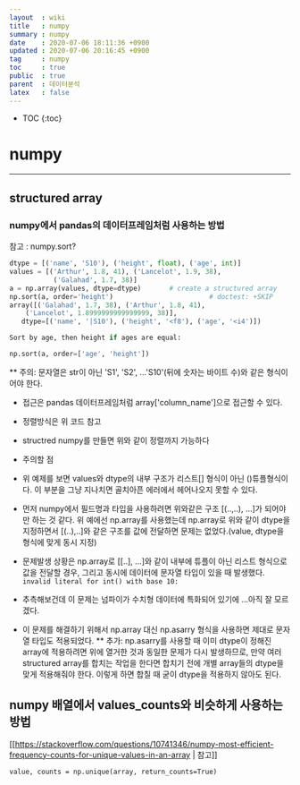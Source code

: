 ```yaml
---
layout  : wiki
title   : numpy
summary : numpy
date    : 2020-07-06 18:11:36 +0900
updated : 2020-07-06 20:16:45 +0900
tag     : numpy
toc     : true
public  : true
parent  : 데이터분석
latex   : false
---
```

* TOC
{:toc}

# numpy
---

## structured array
### numpy에서 pandas의 데이터프레임처럼 사용하는 방법
참고 : numpy.sort?

```python
dtype = [('name', 'S10'), ('height', float), ('age', int)]
values = [('Arthur', 1.8, 41), ('Lancelot', 1.9, 38),
           ('Galahad', 1.7, 38)]
a = np.array(values, dtype=dtype)       # create a structured array
np.sort(a, order='height')                        # doctest: +SKIP
array([('Galahad', 1.7, 38), ('Arthur', 1.8, 41),
    ('Lancelot', 1.8999999999999999, 38)],
   dtype=[('name', '|S10'), ('height', '<f8'), ('age', '<i4')])

Sort by age, then height if ages are equal:

np.sort(a, order=['age', 'height']) 
```
** 주의: 문자열은 str이 아닌 'S1', 'S2', ...'S10'(뒤에 숫자는 바이트 수)와 같은 형식이어야 한다. 
- 접근은 pandas 데이터프레임처럼 array['column_name']으로 접근할 수 있다.
- 정렬방식은 위 코드 참고


- structred numpy를 만들면 위와 같이 정렬까지 가능하다
- 주의할 점
- 위 예제를 보면 values와 dtype의 내부 구조가 리스트[] 형식이 아닌 ()튜플형식이다. 이 부분을 그냥 지나치면 골치아픈 에러에서 헤어나오지 못할 수 있다.
- 먼저 numpy에서 필드명과 타입을 사용하려면 위와같은 구조 [(..,..), ...]가 되어야만 하는 것 같다. 위 예에선 np.array를 사용했는데 np.array로 위와 같이 dtype을 지정하면서 [(..),..]와 같은 구조를 값에 전달하면 문제는 없었다.(value, dtype을 형식에 맞게 동시 지정)
- 문제발생 상황은 np.array로 [[..], ...]와 같이 내부에 튜플이 아닌 리스트 형식으로 값을 전달할 경우, 그리고 동시에 데이터에 문자열 타입이 있을 때 발생했다.
` invalid literal for int() with base 10:`
-  추측해보건데 이 문제는 넘파이가 수치형 데이터에 특화되어 있기에 ...아직 잘 모르겠다.
- 이 문제를 해결하기 위해서 np.array 대신 np.asarry 형식을 사용하면 제대로 문자열 타입도 적용되었다.
** 추가: np.asarry를 사용할 때 이미 dtype이 정해진 array에 적용하려면 위에 열거한 것과 동일한 문제가 다시 발생하므로, 만약 여러 structured array를 합치는 작업을 한다면 합치기 전에 개별 array들의 dtype을 맞게 적용해줘야 한다. 이렇게 하면 합칠 때 굳이 dtype을 적용하지 않아도 된다.


## numpy 배열에서 values_counts와 비슷하게 사용하는 방법
[[https://stackoverflow.com/questions/10741346/numpy-most-efficient-frequency-counts-for-unique-values-in-an-array | 참고]]
```
value, counts = np.unique(array, return_counts=True)
```
